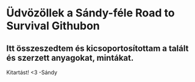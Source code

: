 Üdvözöllek a Sándy-féle Road to Survival Githubon
==========

Itt összeszedtem és kicsoportosítottam a talált és szerzett anyagokat, mintákat. 
----------------------------------------------------------------------------------
Kitartást! <3 -Sándy
